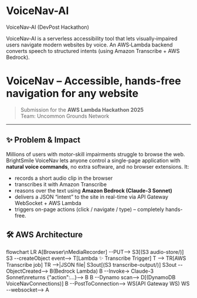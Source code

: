 # VoiceNav-AI
VoiceNav‑AI (DevPost Hackathon)

VoiceNav‑AI is a serverless accessibility tool that lets visually‑impaired users navigate modern websites by voice.  An AWS‑Lambda backend converts speech to structured intents (using Amazon Transcribe + AWS Bedrock).

# VoiceNav – Accessible, hands-free navigation for any website

> Submission for the **AWS Lambda Hackathon 2025**  
> Team: Uncommon Grounds Network

---

## ✨ Problem & Impact
Millions of users with motor-skill impairments struggle to browse the web.  
BrightSmile VoiceNav lets anyone control a single-page application with **natural voice commands**, no extra software, and no browser extensions. It:

* records a short audio clip in the browser  
* transcribes it with Amazon Transcribe  
* reasons over the text using **Amazon Bedrock (Claude-3 Sonnet)**  
* delivers a JSON “intent” to the site in real-time via API Gateway WebSocket + AWS Lambda  
* triggers on-page actions (click / navigate / type) – completely hands-free.

## 🛠 AWS Architecture

flowchart LR
    A[Browser\nMediaRecorder] --PUT--> S3[(S3 audio-store/)]
    S3 --createObject event--> T[Lambda ✨ Transcribe Trigger]
    T --> TR[AWS Transcribe job]
    TR -->|JSON file| S3out[(S3 transcribe-output/)]
    S3out --ObjectCreated--> B(Bedrock Lambda)
    B --Invoke→ Claude-3 Sonnet\nreturns {"action":...}--> B
    B --Dynamo scan--> D[(DynamoDB VoiceNavConnections)]
    B --PostToConnection--> WS(API Gateway WS)
    WS --websocket--> A